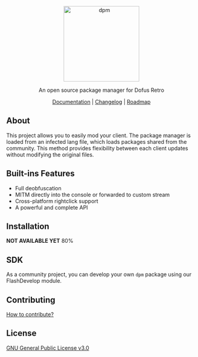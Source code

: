 <p align="center">
  <img
    alt="dpm"
    src="https://raw.githubusercontent.com/dofera/dpm/master/dpm.png"
    width="200"
  />
</p>
<p align="center">An open source package manager for Dofus Retro</p>
<p align="center">
  <a href="https://docs.dofera.com">Documentation</a> |
  <a href="https://github.com/dofera/dpm/releases">Changelog</a> |
  <a href="https://github.com/dofera/dpm/blob/master/ROADMAP.md">Roadmap</a>
</p>

About
-----
This project allows you to easily mod your client. The package manager is loaded from an infected lang file, which loads packages shared from the community. This method provides flexibility between each client updates without modifying the original files.

Built-ins Features
-----
- Full deobfuscation
- MITM directly into the console or forwarded to custom stream
- Cross-platform rightclick support
- A powerful and complete API

Installation
-----

**NOT AVAILABLE YET** 80%

SDK
-----
As a community project, you can develop your own `dpm` package using our FlashDevelop module.

Contributing
-----
[How to contribute?](https://github.com/Dofera/dpm/blob/master/CONTRIBUTING.md)

License
-----
[GNU General Public License v3.0](https://github.com/dofera/dpm/blob/master/LICENSE)
